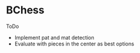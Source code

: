 #  BChess

ToDo

- Implement pat and mat detection
- Evaluate with pieces in the center as best options

